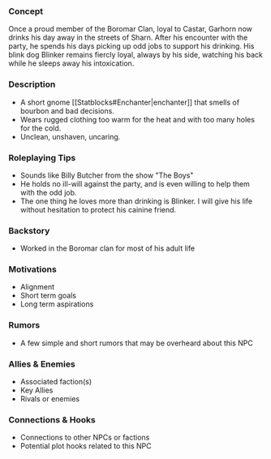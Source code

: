 ### Concept 

Once a proud member of the Boromar Clan, loyal to Castar, Garhorn now drinks his day away in the streets of Sharn. After his encounter with the party, he spends his days picking up odd jobs to support his drinking. His blink dog Blinker remains fiercly loyal, always by his side, watching his back while he sleeps away his intoxication.

### Description

- A short gnome [[Statblocks#Enchanter|enchanter]] that smells of bourbon and bad decisions.
- Wears rugged clothing too warm for the heat and with too many holes for the cold.
- Unclean, unshaven,  uncaring.

### Roleplaying Tips

- Sounds like Billy Butcher from the show "The Boys"
- He holds no ill-will against the party, and is even willing to help them with the odd job.
- The one thing he loves more than drinking is Blinker. I will give his life without hesitation to protect his cainine friend.
### Backstory

- Worked in the Boromar clan for most of his adult life

### Motivations 

- Alignment
- Short term goals
- Long term aspirations

### Rumors

- A few simple and short rumors that may be overheard about this NPC

### Allies & Enemies

- Associated faction(s)
- Key Allies
- Rivals or enemies

### Connections & Hooks

- Connections to other NPCs or factions
- Potential plot hooks related to this NPC